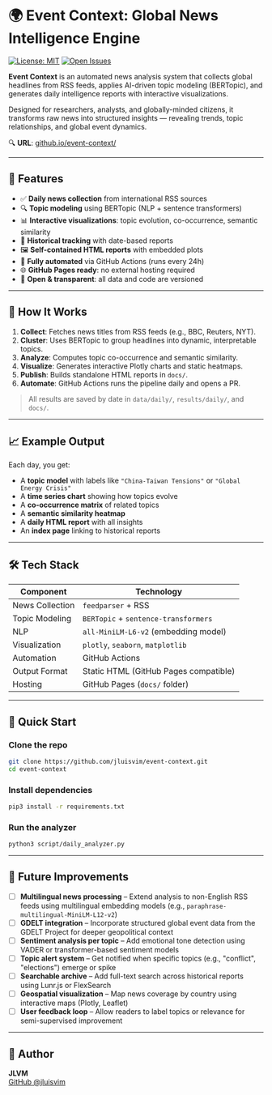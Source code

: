 # 🌍 Event Context: Global News Intelligence Engine

[![License: MIT](https://img.shields.io/badge/License-MIT-yellow.svg)](https://opensource.org/licenses/MIT)
[![Open Issues](https://img.shields.io/github/issues/jluisvim/event-context)](https://github.com/jluisvim/event-context/issues)

**Event Context** is an automated news analysis system that collects global headlines from RSS feeds, applies AI-driven topic modeling (BERTopic), and generates daily intelligence reports with interactive visualizations.

Designed for researchers, analysts, and globally-minded citizens, it transforms raw news into structured insights — revealing trends, topic relationships, and global event dynamics.

🔍 **URL**: [github.io/event-context/](https://jluisvim.github.io/event-context/)

---

## 🚀 Features

- ✅ **Daily news collection** from international RSS sources
- 🔍 **Topic modeling** using BERTopic (NLP + sentence transformers)
- 📊 **Interactive visualizations**: topic evolution, co-occurrence, semantic similarity
- 📅 **Historical tracking** with date-based reports
- 🖼️ **Self-contained HTML reports** with embedded plots
- 🤖 **Fully automated** via GitHub Actions (runs every 24h)
- 🌐 **GitHub Pages ready**: no external hosting required
- 💾 **Open & transparent**: all data and code are versioned

---

## 🧠 How It Works

1. **Collect**: Fetches news titles from RSS feeds (e.g., BBC, Reuters, NYT).
2. **Cluster**: Uses BERTopic to group headlines into dynamic, interpretable topics.
3. **Analyze**: Computes topic co-occurrence and semantic similarity.
4. **Visualize**: Generates interactive Plotly charts and static heatmaps.
5. **Publish**: Builds standalone HTML reports in `docs/`.
6. **Automate**: GitHub Actions runs the pipeline daily and opens a PR.

> All results are saved by date in `data/daily/`, `results/daily/`, and `docs/`.

---

## 📈 Example Output

Each day, you get:
- A **topic model** with labels like `"China-Taiwan Tensions"` or `"Global Energy Crisis"`
- A **time series chart** showing how topics evolve
- A **co-occurrence matrix** of related topics
- A **semantic similarity heatmap**
- A **daily HTML report** with all insights
- An **index page** linking to historical reports

---

## 🛠️ Tech Stack

| Component | Technology |
|--------|------------|
| News Collection | `feedparser` + RSS |
| Topic Modeling | `BERTopic` + `sentence-transformers` |
| NLP | `all-MiniLM-L6-v2` (embedding model) |
| Visualization | `plotly`, `seaborn`, `matplotlib` |
| Automation | GitHub Actions |
| Output Format | Static HTML (GitHub Pages compatible) |
| Hosting | GitHub Pages (`docs/` folder) |

---

## 🚀 Quick Start

### Clone the repo
```bash
git clone https://github.com/jluisvim/event-context.git
cd event-context
```

### Install dependencies
```bash
pip3 install -r requirements.txt
```

### Run the analyzer
```bash
python3 script/daily_analyzer.py
```

---

## 🌟 Future Improvements

- [ ] **Multilingual news processing** – Extend analysis to non-English RSS feeds using multilingual embedding models (e.g., `paraphrase-multilingual-MiniLM-L12-v2`)
- [ ] **GDELT integration** – Incorporate structured global event data from the GDELT Project for deeper geopolitical context
- [ ] **Sentiment analysis per topic** – Add emotional tone detection using VADER or transformer-based sentiment models
- [ ] **Topic alert system** – Get notified when specific topics (e.g., "conflict", "elections") emerge or spike
- [ ] **Searchable archive** – Add full-text search across historical reports using Lunr.js or FlexSearch
- [ ] **Geospatial visualization** – Map news coverage by country using interactive maps (Plotly, Leaflet)
- [ ] **User feedback loop** – Allow readers to label topics or relevance for semi-supervised improvement

---

## 📎 Author

**JLVM**  
[GitHub @jluisvim](https://github.com/jluisvim)  

